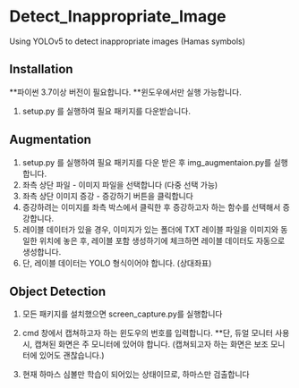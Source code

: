 # Detect_Inappropriate_Image
Using YOLOv5 to detect inappropriate images (Hamas symbols)

## Installation

**파이썬 3.7이상 버전이 필요합니다.
**윈도우에서만 실행 가능합니다.
1. setup.py 를 실행하여 필요 패키지를 다운받습니다.

## Augmentation

1. setup.py 를 실행하여 필요 패키지를 다운 받은 후 img_augmentaion.py를 실행합니다.
2. 좌측 상단 파일 - 이미지 파일을 선택합니다 (다중 선택 가능)
3. 좌측 상단 이미지 증강 - 증강하기 버튼을 클릭합니다
4. 증강하려는 이미지를 좌측 박스에서 클릭한 후 증강하고자 하는 함수를 선택해서 증강합니다.
5. 레이블 데이터가 있을 경우, 이미지가 있는 폴더에 TXT 레이블 파일을 이미지와 동일한 위치에 놓은 후, 레이블 포함 생성하기에 체크하면 레이블 데이터도 자동으로 생성합니다.
6. 단, 레이블 데이터는 YOLO 형식이어야 합니다. (상대좌표)


## Object Detection

1. 모든 패키지를 설치했으면 screen_capture.py를 실행합니다
2. cmd 창에서 캡쳐하고자 하는 윈도우의 번호를 입력합니다. 
**단, 듀얼 모니터 사용 시, 캡쳐된 화면은 주 모니터에 있어야 합니다. (캡쳐되고자 하는 화면은 보조 모니터에 있어도 괜찮습니다.)

4. 현재 하마스 심볼만 학습이 되어있는 상태이므로, 하마스만 검출합니다
